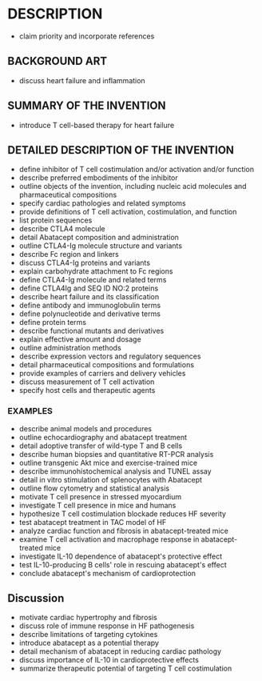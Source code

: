 # DESCRIPTION

- claim priority and incorporate references

## BACKGROUND ART

- discuss heart failure and inflammation

## SUMMARY OF THE INVENTION

- introduce T cell-based therapy for heart failure

## DETAILED DESCRIPTION OF THE INVENTION

- define inhibitor of T cell costimulation and/or activation and/or function
- describe preferred embodiments of the inhibitor
- outline objects of the invention, including nucleic acid molecules and pharmaceutical compositions
- specify cardiac pathologies and related symptoms
- provide definitions of T cell activation, costimulation, and function
- list protein sequences
- describe CTLA4 molecule
- detail Abatacept composition and administration
- outline CTLA4-Ig molecule structure and variants
- describe Fc region and linkers
- discuss CTLA4-Ig proteins and variants
- explain carbohydrate attachment to Fc regions
- define CTLA4-Ig molecule and related terms
- define CTLA4Ig and SEQ ID NO:2 proteins
- describe heart failure and its classification
- define antibody and immunoglobulin terms
- define polynucleotide and derivative terms
- define protein terms
- describe functional mutants and derivatives
- explain effective amount and dosage
- outline administration methods
- describe expression vectors and regulatory sequences
- detail pharmaceutical compositions and formulations
- provide examples of carriers and delivery vehicles
- discuss measurement of T cell activation
- specify host cells and therapeutic agents

### EXAMPLES

- describe animal models and procedures
- outline echocardiography and abatacept treatment
- detail adoptive transfer of wild-type T and B cells
- describe human biopsies and quantitative RT-PCR analysis
- outline transgenic Akt mice and exercise-trained mice
- describe immunohistochemical analysis and TUNEL assay
- detail in vitro stimulation of splenocytes with Abatacept
- outline flow cytometry and statistical analysis
- motivate T cell presence in stressed myocardium
- investigate T cell presence in mice and humans
- hypothesize T cell costimulation blockade reduces HF severity
- test abatacept treatment in TAC model of HF
- analyze cardiac function and fibrosis in abatacept-treated mice
- examine T cell activation and macrophage response in abatacept-treated mice
- investigate IL-10 dependence of abatacept's protective effect
- test IL-10-producing B cells' role in rescuing abatacept's effect
- conclude abatacept's mechanism of cardioprotection

## Discussion

- motivate cardiac hypertrophy and fibrosis
- discuss role of immune response in HF pathogenesis
- describe limitations of targeting cytokines
- introduce abatacept as a potential therapy
- detail mechanism of abatacept in reducing cardiac pathology
- discuss importance of IL-10 in cardioprotective effects
- summarize therapeutic potential of targeting T cell costimulation

